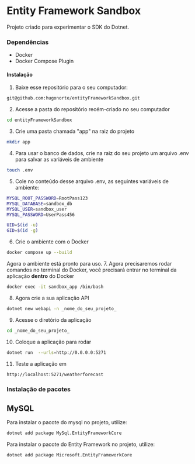 
# Entity Framework Sandbox

Projeto criado para experimentar o SDK do Dotnet.

###  Dependências
- Docker
- Docker Compose Plugin

#### Instalação

1. Baixe esse repositório para o seu computador: 
```bash
git@github.com:hugonorte/entityFrameworkSandbox.git
```
2. Acesse a pasta do repositório recém-criado no seu computador
```bash
cd entityFrameworkSandbox
```
3. Crie uma pasta chamada "app" na raiz do projeto
```bash
mkdir app
```
4. Para usar o banco de dados, crie na raiz do seu projeto um arquivo .env para salvar as variáveis de ambiente
```bash
touch .env
```
5. Cole no conteúdo desse arquivo .env, as seguintes variáveis de ambiente:

```bash
MYSQL_ROOT_PASSWORD=RootPass123
MYSQL_DATABASE=sandbox_db
MYSQL_USER=sandbox_user
MYSQL_PASSWORD=UserPass456

UID=$(id -u)
GID=$(id -g)
```
6. Crie o ambiente com o Docker
```bash
docker compose up --build
```
Agora o ambiente está pronto para uso.
7. Agora precisaremos rodar comandos no terminal do Docker, você precisará entrar no terminal da aplicação **dentro** do Docker
```bash
docker exec -it sandbox_app /bin/bash
```
8. Agora crie a sua aplicação API 
```bash
dotnet new webapi -n _nome_do_seu_projeto_
```
9. Acesse o diretório da aplicação
```bash
cd _nome_do_seu_projeto_
```
10. Coloque a aplicação para rodar
```bash
dotnet run  --urls=http://0.0.0.0:5271
```
11. Teste a aplicação em 
```bash
http://localhost:5271/weatherforecast
```

### Instalação de pacotes
## MySQL
Para instalar o pacote do mysql no projeto, utilize: 
```bash
dotnet add package MySql.EntityFrameworkCore
```
Para instalar o pacote do Entity Framework no projeto, utilize: 
```bash
dotnet add package Microsoft.EntityFrameworkCore
```

